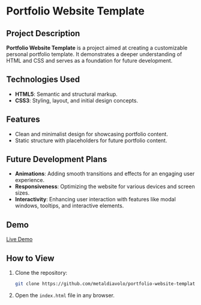 # Portfolio Website Template  

## Project Description  
**Portfolio Website Template** is a project aimed at creating a customizable personal portfolio template. It demonstrates a deeper understanding of HTML and CSS and serves as a foundation for future development.  

## Technologies Used  
- **HTML5**: Semantic and structural markup.  
- **CSS3**: Styling, layout, and initial design concepts.  

## Features  
- Clean and minimalist design for showcasing portfolio content.  
- Static structure with placeholders for future portfolio content.  

## Future Development Plans  
- **Animations**: Adding smooth transitions and effects for an engaging user experience.  
- **Responsiveness**: Optimizing the website for various devices and screen sizes.  
- **Interactivity**: Enhancing user interaction with features like modal windows, tooltips, and interactive elements.  

## Demo
[Live Demo](https://metaldiavolo.github.io/portfolio-website-template/) 

## How to View  
1. Clone the repository:  
   ```bash  
   git clone https://github.com/metaldiavolo/portfolio-website-template.git  
   ```  
2. Open the `index.html` file in any browser.   
